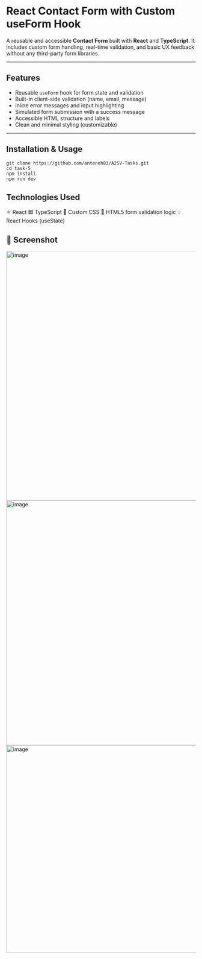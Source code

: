 # React Contact Form with Custom useForm Hook

A reusable and accessible **Contact Form** built with **React** and **TypeScript**. It includes custom form handling, real-time validation, and basic UX feedback without any third-party form libraries.

---

## Features

-  Reusable `useForm` hook for form state and validation
-  Built-in client-side validation (name, email, message)
-  Inline error messages and input highlighting
-  Simulated form submission with a success message
-  Accessible HTML structure and labels
-  Clean and minimal styling (customizable)

---

##  Installation & Usage

```
git clone https://github.com/anteneh83/A2SV-Tasks.git
cd task-5
npm install
npm run dev
```

##  Technologies Used
⚛ React
🟦 TypeScript
🎨 Custom CSS
🧪 HTML5 form validation logic
💡 React Hooks (useState)


## 📸 Screenshot
<img width="1171" height="662" alt="image" src="https://github.com/user-attachments/assets/cf88ef26-202f-4129-b8af-d2b5a91fa907" />
<img width="1070" height="650" alt="image" src="https://github.com/user-attachments/assets/9bd4ea48-5058-4feb-a7a6-e672b440ac9f" />
<img width="512" height="551" alt="image" src="https://github.com/user-attachments/assets/6002f824-c5b9-43bf-a8fc-8dadfa2b30ef" />

